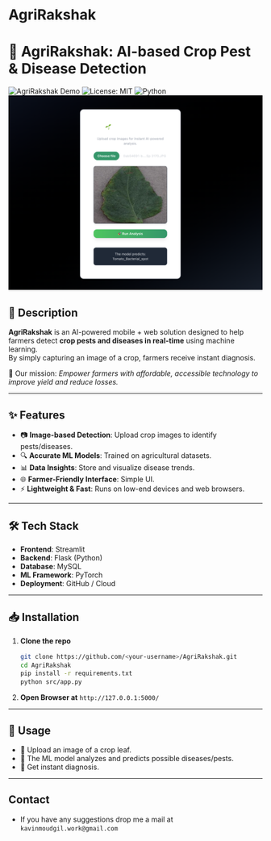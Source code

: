 # AgriRakshak
# 🌱 AgriRakshak: AI-based Crop Pest & Disease Detection
![AgriRakshak Demo](docs/demo.gif)
![License: MIT](https://img.shields.io/badge/License-MIT-green.svg)
![Python](https://img.shields.io/badge/python-3.9+-blue.svg)
![Alt text](Demo.png)

## 📖 Description  
**AgriRakshak** is an AI-powered mobile + web solution designed to help farmers detect **crop pests and diseases in real-time** using machine learning.  
By simply capturing an image of a crop, farmers receive instant diagnosis.  

🚜 Our mission: *Empower farmers with affordable, accessible technology to improve yield and reduce losses.*  

---

## ✨ Features  
- 📷 **Image-based Detection**: Upload crop images to identify pests/diseases.  
- 🔍 **Accurate ML Models**: Trained on agricultural datasets.  
- 📊 **Data Insights**: Store and visualize disease trends.  
- 🌐 **Farmer-Friendly Interface**: Simple UI.  
- ⚡ **Lightweight & Fast**: Runs on low-end devices and web browsers.  

---

## 🛠️ Tech Stack  
- **Frontend**: Streamlit
- **Backend**: Flask (Python)  
- **Database**: MySQL  
- **ML Framework**: PyTorch  
- **Deployment**: GitHub / Cloud  

---

## 📥 Installation  

1. **Clone the repo**  
   ```bash
   git clone https://github.com/<your-username>/AgriRakshak.git
   cd AgriRakshak
   pip install -r requirements.txt
   python src/app.py

2. **Open Browser at** `http://127.0.0.1:5000/`

---

## 🚀 Usage 
- 📱 Upload an image of a crop leaf.
- 🧠 The ML model analyzes and predicts possible diseases/pests.
- 🧾 Get instant diagnosis.

---
## Contact
- If you have any suggestions drop me a mail at `kavinmoudgil.work@gmail.com`
